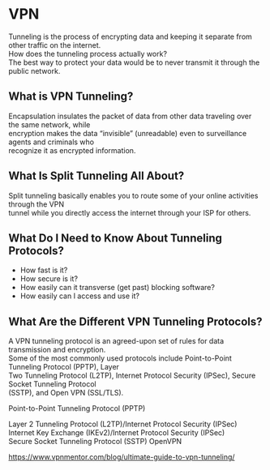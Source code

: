 # VPN 
Tunneling is the process of encrypting data and keeping it separate from other traffic on the internet.  
How does the tunneling process actually work?  
The best way to protect your data would be to never transmit it through the public network.  

##  What is VPN Tunneling?
Encapsulation insulates the packet of data from other data traveling over the same network, while  
encryption makes the data “invisible” (unreadable) even to surveillance agents and criminals who  
recognize it as encrypted information.

## What Is Split Tunneling All About?  
Split tunneling basically enables you to route some of your online activities through the VPN  
tunnel while you directly access the internet through your ISP for others.   

## What Do I Need to Know About Tunneling Protocols?  
* How fast is it?
* How secure is it?
* How easily can it transverse (get past) blocking software?
* How easily can I access and use it?  

## What Are the Different VPN Tunneling Protocols?  
A VPN tunneling protocol is an agreed-upon set of rules for data transmission and encryption.  
Some of the most commonly used protocols include Point-to-Point Tunneling Protocol (PPTP), Layer  
Two Tunneling Protocol (L2TP), Internet Protocol Security (IPSec), Secure Socket Tunneling Protocol  
(SSTP), and Open VPN (SSL/TLS).

Point-to-Point Tunneling Protocol (PPTP)  

Layer 2 Tunneling Protocol (L2TP)/Internet Protocol Security (IPSec) 
Internet Key Exchange (IKEv2)/Internet Protocol Security (IPSec)  
Secure Socket Tunneling Protocol (SSTP)
OpenVPN

https://www.vpnmentor.com/blog/ultimate-guide-to-vpn-tunneling/
